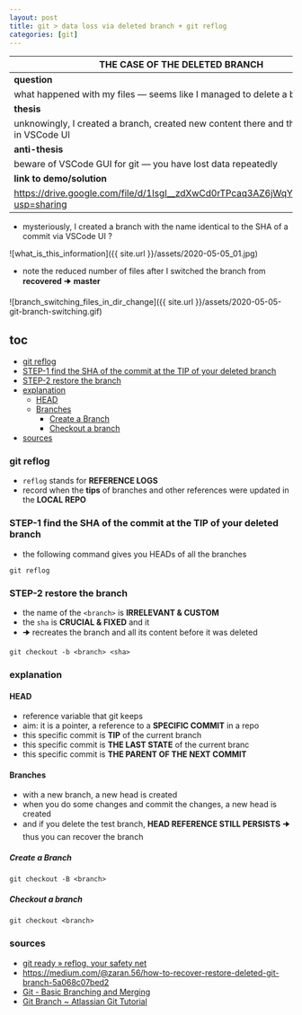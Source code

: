 ```yaml
---
layout: post
title: git > data loss via deleted branch + git reflog
categories: [git]
---
```


| **THE CASE OF THE DELETED BRANCH**                                                          |
|---------------------------------------------------------------------------------------------|
| **question**                                                                                |
| what happened with my files — seems like I managed to delete a branch ?                     |
| **thesis**                                                                                  |
| unknowingly, I created a branch, created new content there and then deleted it in VSCode UI |
| **anti-thesis**                                                                             |
| beware of VSCode GUI for git — you have lost data repeatedly                                |
| **link to demo/solution**                                                                   |
| <https://drive.google.com/file/d/1IsgI__zdXwCd0rTPcaq3AZ6jWqY48xAZ/view?usp=sharing>        |

* mysteriously, I created a branch with the name identical to the SHA of a commit via VSCode UI ?

![what_is_this_information]({{ site.url }}/assets/2020-05-05_01.jpg)

* note the reduced number of files after I switched the branch from **recovered** 🠊 **master**

![branch_switching_files_in_dir_change]({{ site.url }}/assets/2020-05-05-git-branch-switching.gif)

## toc
<!-- TOC -->

- [git reflog](#git-reflog)
- [STEP-1 find the SHA of the commit at the TIP of your deleted branch](#step-1-find-the-sha-of-the-commit-at-the-tip-of-your-deleted-branch)
- [STEP-2 restore the branch](#step-2-restore-the-branch)
- [explanation](#explanation)
    - [HEAD](#head)
    - [Branches](#branches)
        - [Create a Branch](#create-a-branch)
        - [Checkout a branch](#checkout-a-branch)
- [sources](#sources)

<!-- /TOC -->


### git reflog
* `reflog` stands for **REFERENCE LOGS**
* record when the **tips** of branches and other references were updated in the **LOCAL REPO**

### STEP-1 find the SHA of the commit at the TIP of your deleted branch
* the following command gives you HEADs of all the branches

```
git reflog
```

### STEP-2 restore the branch
* the name of the `<branch>` is **IRRELEVANT & CUSTOM**
* the `sha` is **CRUCIAL & FIXED** and it 
* 🠊 recreates the branch and all its content before it was deleted

```
git checkout -b <branch> <sha>
```

### explanation
#### HEAD
* reference variable that git keeps
* aim: it is a pointer, a reference to a **SPECIFIC COMMIT** in a repo
* this specific commit is **TIP** of the current branch
* this specific commit is **THE LAST STATE** of the current branc
* this specific commit is **THE PARENT OF THE NEXT COMMIT** 

#### Branches
* with a new branch, a new head is created
* when you do some changes and commit the changes, a new head is created
* and if you delete the test branch, **HEAD REFERENCE STILL PERSISTS** 🠊 thus you can recover the branch

##### Create a Branch

```
git checkout -B <branch>
```

##### Checkout a branch

```
git checkout <branch>
```



### sources
* [git ready » reflog, your safety net](http://gitready.com/intermediate/2009/02/09/reflog-your-safety-net.html)
* <https://medium.com/@zaran.56/how-to-recover-restore-deleted-git-branch-5a068c07bed2>
* [Git - Basic Branching and Merging](https://git-scm.com/book/en/v2/Git-Branching-Basic-Branching-and-Merging)
* [Git Branch ~ Atlassian Git Tutorial](https://www.atlassian.com/git/tutorials/using-branches)